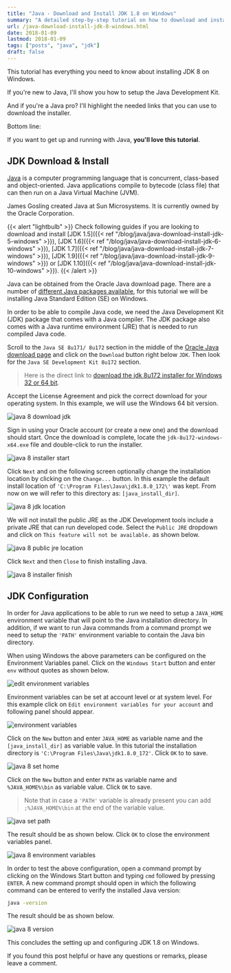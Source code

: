 ```yaml
---
title: "Java - Download and Install JDK 1.8 on Windows"
summary: "A detailed step-by-step tutorial on how to download and install jdk 8u172 on Windows."
url: /java-download-install-jdk-8-windows.html
date: 2018-01-09
lastmod: 2018-01-09
tags: ["posts", "java", "jdk"]
draft: false
---
```


This tutorial has everything you need to know about installing JDK 8 on Windows.

If you're new to Java, I'll show you how to setup the Java Development Kit.

And if you're a Java pro? I'll highlight the needed links that you can use to download the installer.

Bottom line:

If you want to get up and running with Java, **you'll love this tutorial**.

## JDK Download & Install

[Java](https://www.java.com/en/) is a computer programming language that is concurrent, class-based and object-oriented. Java applications compile to bytecode (class file) that can then run on a Java Virtual Machine (JVM).

James Gosling created Java at Sun Microsystems. It is currently owned by the Oracle Corporation.

{{< alert "lightbulb" >}}
Check following guides if you are looking to download and install [JDK 1.5]({{< ref "/blog/java/java-download-install-jdk-5-windows" >}}), [JDK 1.6]({{< ref "/blog/java/java-download-install-jdk-6-windows" >}}), [JDK 1.7]({{< ref "/blog/java/java-download-install-jdk-7-windows" >}}), [JDK 1.9]({{< ref "/blog/java/java-download-install-jdk-9-windows" >}}) or [JDK 1.10]({{< ref "/blog/java/java-download-install-jdk-10-windows" >}}).
{{< /alert >}}

Java can be obtained from the Oracle Java download page. There are a number of [different Java packages available](https://docs.oracle.com/javaee/6/firstcup/doc/gkhoy.html), for this tutorial we will be installing Java Standard Edition (SE) on Windows.

In order to be able to compile Java code, we need the Java Development Kit (JDK) package that comes with a Java compiler. The JDK package also comes with a Java runtime environment (JRE) that is needed to run compiled Java code.

Scroll to the `Java SE 8u171/ 8u172` section in the middle of the [Oracle Java download page](http://www.oracle.com/technetwork/java/javase/downloads/index.html) and click on the `Download` button right below `JDK`. Then look for the `Java SE Development Kit 8u172` section.

> Here is the direct link to [download the jdk 8u172 installer for Windows 32 or 64 bit](http://www.oracle.com/technetwork/java/javase/downloads/jdk8-downloads-2133151.html).

Accept the License Agreement and pick the correct download for your operating system. In this example, we will use the Windows 64 bit version.

![java 8 download jdk](java-8-download-jdk.png)

Sign in using your Oracle account (or create a new one) and the download should start. Once the download is complete, locate the `jdk-8u172-windows-x64.exe` file and double-click to run the installer.

![java 8 installer start](java-8-installer-start.png)

Click `Next` and on the following screen optionally change the installation location by clicking on the `Change...` button. In this example the default install location of `'C:\Program Files\Java\jdk1.8.0_172\'` was kept. From now on we will refer to this directory as: `[java_install_dir]`.

![java 8 jdk location](java-8-jdk-location.png)

We will not install the public JRE as the JDK Development tools include a private JRE that can run developed code. Select the `Public JRE` dropdown and click on `This feature will not be available.` as shown below.

![java 8 public jre location](java-8-public-jre-location.png)

Click `Next` and then `Close` to finish installing Java.

![java 8 installer finish](java-8-installer-finish.png)

## JDK Configuration

In order for Java applications to be able to run we need to setup a `JAVA_HOME` environment variable that will point to the Java installation directory. In addition, if we want to run Java commands from a command prompt we need to setup the `'PATH'` environment variable to contain the Java bin directory.

When using Windows the above parameters can be configured on the Environment Variables panel. Click on the `Windows Start` button and enter `env` without quotes as shown below.

![edit environment variables](edit-environment-variables.png)

Environment variables can be set at account level or at system level. For this example click on `Edit environment variables for your account` and following panel should appear.

![environment variables](environment-variables.png)

Click on the `New` button and enter `JAVA_HOME` as variable name and the `[java_install_dir]` as variable value. In this tutorial the installation directory is `'C:\Program Files\Java\jdk1.8.0_172'`. Click `OK` to to save.

![java 8 set home](java-8-set-home.png)

Click on the `New` button and enter `PATH` as variable name and `%JAVA_HOME%\bin` as variable value. Click `OK` to save.

> Note that in case a `'PATH'` variable is already present you can add `;%JAVA_HOME%\bin` at the end of the variable value.

![java set path](java-set-path.png)

The result should be as shown below. Click `OK` to close the environment variables panel.

![java 8 environment variables](java-8-environment-variables.png)

In order to test the above configuration, open a command prompt by clicking on the Windows Start button and typing `cmd` followed by pressing `ENTER`. A new command prompt should open in which the following command can be entered to verify the installed Java version:

``` bash
java -version
```

The result should be as shown below.

![java 8 version](java-8-version.png)

This concludes the setting up and configuring JDK 1.8 on Windows.

If you found this post helpful or have any questions or remarks, please leave a comment.
